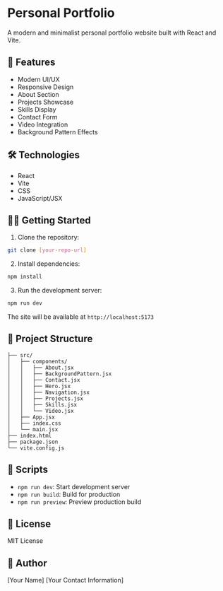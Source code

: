 # Personal Portfolio

A modern and minimalist personal portfolio website built with React and Vite.

## 🚀 Features

- Modern UI/UX
- Responsive Design
- About Section
- Projects Showcase
- Skills Display
- Contact Form
- Video Integration
- Background Pattern Effects

## 🛠️ Technologies

- React
- Vite
- CSS
- JavaScript/JSX

## 🏃‍♂️ Getting Started

1. Clone the repository:
```bash
git clone [your-repo-url]
```

2. Install dependencies:
```bash
npm install
```

3. Run the development server:
```bash
npm run dev
```

The site will be available at `http://localhost:5173`

## 📁 Project Structure

```
├── src/
│   ├── components/
│   │   ├── About.jsx
│   │   ├── BackgroundPattern.jsx
│   │   ├── Contact.jsx
│   │   ├── Hero.jsx
│   │   ├── Navigation.jsx
│   │   ├── Projects.jsx
│   │   ├── Skills.jsx
│   │   └── Video.jsx
│   ├── App.jsx
│   ├── index.css
│   └── main.jsx
├── index.html
├── package.json
└── vite.config.js
```

## 🔧 Scripts

- `npm run dev`: Start development server
- `npm run build`: Build for production
- `npm run preview`: Preview production build

## 📝 License

MIT License

## 👤 Author

[Your Name]
[Your Contact Information]
